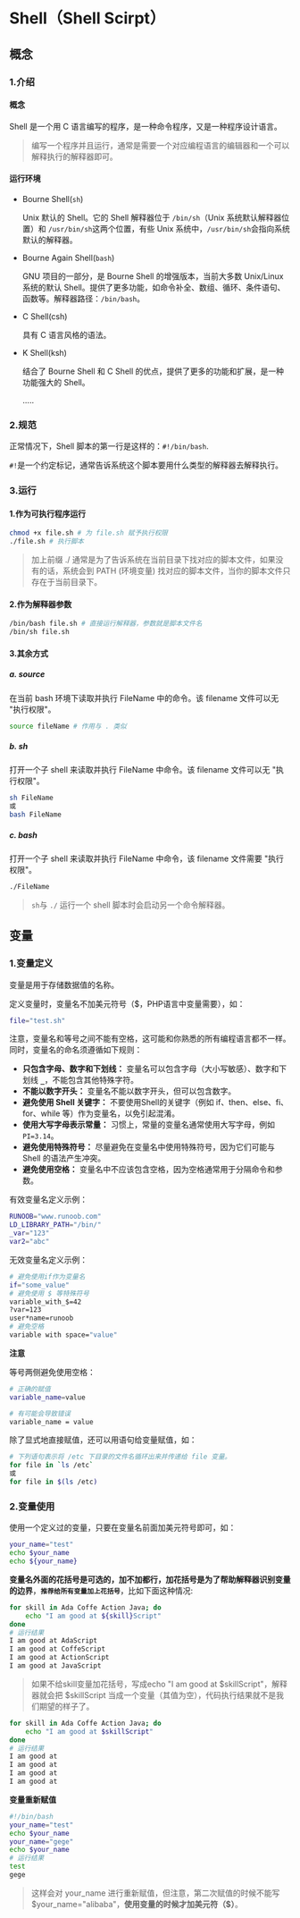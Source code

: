 # Shell（Shell Scirpt）

## 概念

### 1.介绍

#### 概念

Shell 是一个用 C 语言编写的程序，是一种命令程序，又是一种程序设计语言。

> 编写一个程序并且运行，通常是需要一个对应编程语言的编辑器和一个可以解释执行的解释器即可。

#### 运行环境

- Bourne Shell(`sh`)

  Unix 默认的 Shell。它的 Shell 解释器位于 `/bin/sh`（Unix 系统默认解释器位置）和 `/usr/bin/sh`这两个位置，有些 Unix 系统中，`/usr/bin/sh`会指向系统默认的解释器。

- Bourne Again Shell(`bash`)

  GNU 项目的一部分，是 Bourne Shell 的增强版本，当前大多数 Unix/Linux 系统的默认 Shell。提供了更多功能，如命令补全、数组、循环、条件语句、函数等。解释器路径：`/bin/bash`。

- C Shell(csh)

  具有 C 语言风格的语法。

- K Shell(ksh)

  结合了 Bourne Shell 和 C Shell 的优点，提供了更多的功能和扩展，是一种功能强大的 Shell。

  .....

### 2.规范

正常情况下，Shell 脚本的第一行是这样的：`#!/bin/bash`.

`#!`是一个约定标记，通常告诉系统这个脚本要用什么类型的解释器去解释执行。



### 3.运行

#### 1.作为可执行程序运行

```bash
chmod +x file.sh # 为 file.sh 赋予执行权限
./file.sh # 执行脚本
```

> 加上前缀 ./ 通常是为了告诉系统在当前目录下找对应的脚本文件，如果没有的话，系统会到 PATH (环境变量) 找对应的脚本文件，当你的脚本文件只存在于当前目录下。



#### 2.作为解释器参数

```bash
/bin/bash file.sh # 直接运行解释器，参数就是脚本文件名
/bin/sh file.sh
```



#### 3.其余方式

##### a. source

在当前 bash 环境下读取并执行 FileName 中的命令。该 filename 文件可以无 "执行权限"。

```bash
source fileName # 作用与 . 类似
```

##### b. sh

打开一个子 shell 来读取并执行 FileName 中命令。该 filename 文件可以无 "执行权限"。

```bash
sh FileName
或
bash FileName
```

##### c. bash

打开一个子 shell 来读取并执行 FileName 中命令，该 filename 文件需要 "执行权限"。

```bash
./FileName
```

> `sh`与 `./` 运行一个 shell 脚本时会启动另一个命令解释器。



## 变量

### 1.变量定义

变量是用于存储数据值的名称。

定义变量时，变量名不加美元符号（$，PHP语言中变量需要），如：

```bash
file="test.sh"
```

注意，变量名和等号之间不能有空格，这可能和你熟悉的所有编程语言都不一样。同时，变量名的命名须遵循如下规则：

- **只包含字母、数字和下划线：** 变量名可以包含字母（大小写敏感）、数字和下划线 **`_`**，不能包含其他特殊字符。
- **不能以数字开头：** 变量名不能以数字开头，但可以包含数字。
- **避免使用 Shell 关键字：** 不要使用Shell的关键字（例如 if、then、else、fi、for、while 等）作为变量名，以免引起混淆。
- **使用大写字母表示常量：** 习惯上，常量的变量名通常使用大写字母，例如 `PI=3.14`。
- **避免使用特殊符号：** 尽量避免在变量名中使用特殊符号，因为它们可能与 Shell 的语法产生冲突。
- **避免使用空格：** 变量名中不应该包含空格，因为空格通常用于分隔命令和参数。



有效变量名定义示例：

```bash
RUNOOB="www.runoob.com"
LD_LIBRARY_PATH="/bin/"
_var="123"
var2="abc"
```

无效变量名定义示例：

```bash
# 避免使用if作为变量名
if="some_value"
# 避免使用 $ 等特殊符号
variable_with_$=42
?var=123
user*name=runoob
# 避免空格
variable with space="value"
```



**注意**

等号两侧避免使用空格：

```bash
# 正确的赋值
variable_name=value

# 有可能会导致错误
variable_name = value
```



除了显式地直接赋值，还可以用语句给变量赋值，如：

```bash
# 下列语句表示将 /etc 下目录的文件名循环出来并传递给 file 变量。
for file in `ls /etc`
或
for file in $(ls /etc)
```



### 2.变量使用

使用一个定义过的变量，只要在变量名前面加美元符号即可，如：

```bash
your_name="test"
echo $your_name
echo ${your_name}
```

**变量名外面的花括号是可选的，加不加都行，加花括号是为了帮助解释器识别变量的边界**，**`推荐给所有变量加上花括号`**，比如下面这种情况:

```bash
for skill in Ada Coffe Action Java; do
    echo "I am good at ${skill}Script"
done
# 运行结果
I am good at AdaScript
I am good at CoffeScript
I am good at ActionScript
I am good at JavaScript
```

> 如果不给skill变量加花括号，写成echo "I am good at \$skillScript"，解释器就会把 \$skillScript 当成一个变量（其值为空），代码执行结果就不是我们期望的样子了。

```bash
for skill in Ada Coffe Action Java; do
    echo "I am good at $skillScript"
done
# 运行结果
I am good at 
I am good at 
I am good at 
I am good at 
```



**变量重新赋值**

```bash
#!/bin/bash
your_name="test"
echo $your_name
your_name="gege"
echo $your_name
# 运行结果
test
gege
```

> 这样会对 your_name 进行重新赋值，但注意，第二次赋值的时候不能写 \$your_name="alibaba"，**使用变量的时候才加美元符（$）**。
